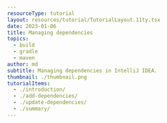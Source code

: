 ```yaml
---
resourceType: tutorial
layout: resources/tutorial/TutorialLayout.11ty.tsx
date: 2023-01-06
title: Managing dependencies
topics:
  - build
  - gradle
  - maven
author: md
subtitle: Managing dependencies in IntelliJ IDEA.
thumbnail: ./thumbnail.png
tutorialItems:
  - ./introduction/
  - ./add-dependencies/
  - ./update-dependencies/
  - ./summary/
---
```

